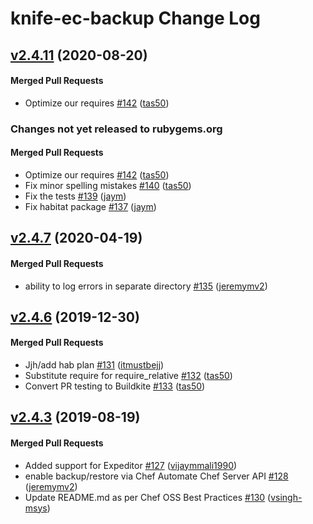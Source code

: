 # knife-ec-backup Change Log

<!-- latest_release 2.4.11 -->
## [v2.4.11](https://github.com/chef/knife-ec-backup/tree/v2.4.11) (2020-08-20)

#### Merged Pull Requests
- Optimize our requires [#142](https://github.com/chef/knife-ec-backup/pull/142) ([tas50](https://github.com/tas50))
<!-- latest_release -->

<!-- release_rollup since=2.4.7 -->
### Changes not yet released to rubygems.org

#### Merged Pull Requests
- Optimize our requires [#142](https://github.com/chef/knife-ec-backup/pull/142) ([tas50](https://github.com/tas50)) <!-- 2.4.11 -->
- Fix minor spelling mistakes [#140](https://github.com/chef/knife-ec-backup/pull/140) ([tas50](https://github.com/tas50)) <!-- 2.4.10 -->
- Fix the tests [#139](https://github.com/chef/knife-ec-backup/pull/139) ([jaym](https://github.com/jaym)) <!-- 2.4.9 -->
- Fix habitat package [#137](https://github.com/chef/knife-ec-backup/pull/137) ([jaym](https://github.com/jaym)) <!-- 2.4.8 -->
<!-- release_rollup -->

<!-- latest_stable_release -->
## [v2.4.7](https://github.com/chef/knife-ec-backup/tree/v2.4.7) (2020-04-19)

#### Merged Pull Requests
- ability to log errors in separate directory [#135](https://github.com/chef/knife-ec-backup/pull/135) ([jeremymv2](https://github.com/jeremymv2))
<!-- latest_stable_release -->

## [v2.4.6](https://github.com/chef/knife-ec-backup/tree/v2.4.6) (2019-12-30)

#### Merged Pull Requests
- Jjh/add hab plan [#131](https://github.com/chef/knife-ec-backup/pull/131) ([itmustbejj](https://github.com/itmustbejj))
- Substitute require for require_relative [#132](https://github.com/chef/knife-ec-backup/pull/132) ([tas50](https://github.com/tas50))
- Convert PR testing to Buildkite [#133](https://github.com/chef/knife-ec-backup/pull/133) ([tas50](https://github.com/tas50))

## [v2.4.3](https://github.com/chef/knife-ec-backup/tree/v2.4.3) (2019-08-19)

#### Merged Pull Requests
- Added support for Expeditor [#127](https://github.com/chef/knife-ec-backup/pull/127) ([vijaymmali1990](https://github.com/vijaymmali1990))
- enable backup/restore via Chef Automate Chef Server API [#128](https://github.com/chef/knife-ec-backup/pull/128) ([jeremymv2](https://github.com/jeremymv2))
- Update README.md as per Chef OSS Best Practices [#130](https://github.com/chef/knife-ec-backup/pull/130) ([vsingh-msys](https://github.com/vsingh-msys))
